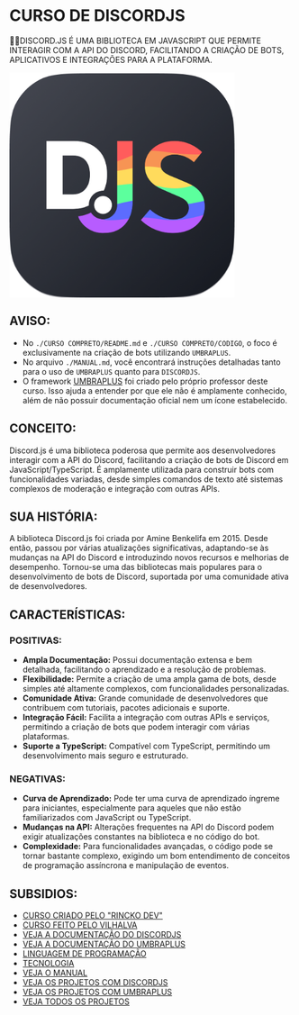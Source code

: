 # CURSO DE DISCORDJS
👨‍⚖️DISCORD.JS É UMA BIBLIOTECA EM JAVASCRIPT QUE PERMITE INTERAGIR COM A API DO DISCORD, FACILITANDO A CRIAÇÃO DE BOTS, APLICATIVOS E INTEGRAÇÕES PARA A PLATAFORMA.

<img src="FOTO.png" align="center" width="400"> <br>

## AVISO:
- No `./CURSO COMPRETO/README.md` e `./CURSO COMPRETO/CODIGO`, o foco é exclusivamente na criação de bots utilizando `UMBRAPLUS`.
- No arquivo `./MANUAL.md`, você encontrará instruções detalhadas tanto para o uso de `UMBRAPLUS` quanto para `DISCORDJS`.
- O framework [UMBRAPLUS](https://github.com/rinckodev/umbraplus) foi criado pelo próprio professor deste curso. Isso ajuda a entender por que ele não é amplamente conhecido, além de não possuir documentação oficial nem um ícone estabelecido.

## CONCEITO:
Discord.js é uma biblioteca poderosa que permite aos desenvolvedores interagir com a API do Discord, facilitando a criação de bots de Discord em JavaScript/TypeScript. É amplamente utilizada para construir bots com funcionalidades variadas, desde simples comandos de texto até sistemas complexos de moderação e integração com outras APIs.

## SUA HISTÓRIA:
A biblioteca Discord.js foi criada por Amine Benkelifa em 2015. Desde então, passou por várias atualizações significativas, adaptando-se às mudanças na API do Discord e introduzindo novos recursos e melhorias de desempenho. Tornou-se uma das bibliotecas mais populares para o desenvolvimento de bots de Discord, suportada por uma comunidade ativa de desenvolvedores.

## CARACTERÍSTICAS:
### POSITIVAS:
- **Ampla Documentação:** Possui documentação extensa e bem detalhada, facilitando o aprendizado e a resolução de problemas.
- **Flexibilidade:** Permite a criação de uma ampla gama de bots, desde simples até altamente complexos, com funcionalidades personalizadas.
- **Comunidade Ativa:** Grande comunidade de desenvolvedores que contribuem com tutoriais, pacotes adicionais e suporte.
- **Integração Fácil:** Facilita a integração com outras APIs e serviços, permitindo a criação de bots que podem interagir com várias plataformas.
- **Suporte a TypeScript:** Compatível com TypeScript, permitindo um desenvolvimento mais seguro e estruturado.

### NEGATIVAS:
- **Curva de Aprendizado:** Pode ter uma curva de aprendizado íngreme para iniciantes, especialmente para aqueles que não estão familiarizados com JavaScript ou TypeScript.
- **Mudanças na API:** Alterações frequentes na API do Discord podem exigir atualizações constantes na biblioteca e no código do bot.
- **Complexidade:** Para funcionalidades avançadas, o código pode se tornar bastante complexo, exigindo um bom entendimento de conceitos de programação assíncrona e manipulação de eventos.

## SUBSIDIOS:
- [CURSO CRIADO PELO "RINCKO DEV"](https://youtube.com/playlist?list=PL9tY_tDo_Q0AViSBJKUnUlwnwzAhMR4HE&si=vr98MbBf8c_UQ2j4)
- [CURSO FEITO PELO VILHALVA](https://github.com/VILHALVA)
- [VEJA A DOCUMENTAÇÃO DO DISCORDJS](https://discordjs.guide/#before-you-begin)
- [VEJA A DOCUMENTAÇÃO DO UMBRAPLUS](https://github.com/rinckodev/umbraplus)
- [LINGUAGEM DE PROGRAMAÇÃO](https://github.com/VILHALVA/CURSO-DE-TYPESCRIPT)
- [TECNOLOGIA](https://github.com/VILHALVA/CURSO-DE-NODEJS)
- [VEJA O MANUAL](./MANUAL.md)
- [VEJA OS PROJETOS COM DISCORDJS](https://github.com/VILHALVA?tab=repositories&q=+topic:DISCORDJS)
- [VEJA OS PROJETOS COM UMBRAPLUS](https://github.com/VILHALVA?tab=repositories&q=+topic:UMBRAPLUS)
- [VEJA TODOS OS PROJETOS](https://github.com/VILHALVA?tab=repositories&q=+topic:BOT+topic:DISCORD)


